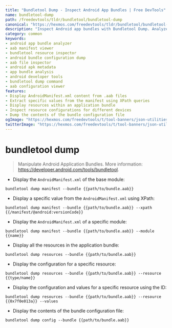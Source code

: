 ```yaml
---
title: "Bundletool Dump - Inspect Android App Bundles | Free DevTools"
name: bundletool-dump
path: /freedevtools/tldr/bundletool/bundletool-dump
canonical: "https://hexmos.com/freedevtools/tldr/bundletool/bundletool-dump/"
description: "Inspect Android app bundles with Bundletool Dump. Analyze manifests, resources, and configurations within .aab files. Free online tool, no registration required."
category: common
keywords:
- android app bundle analyzer
- aab manifest viewer
- bundletool resource inspector
- android bundle configuration dump
- aab file inspector
- android apk metadata
- app bundle analysis
- android developer tools
- bundletool dump command
- aab configuration viewer
features:
- Display AndroidManifest.xml content from .aab files
- Extract specific values from the manifest using XPath queries
- Display resources within an application bundle
- Inspect resource configurations for different devices
- Dump the contents of the bundle configuration file
ogImage: "https://hexmos.com/freedevtools/t/tool-banners/json-utilities-banner.png"
twitterImage: "https://hexmos.com/freedevtools/t/tool-banners/json-utilities-banner.png"
---
```


# bundletool dump

> Manipulate Android Application Bundles.
> More information: <https://developer.android.com/tools/bundletool>.

- Display the `AndroidManifest.xml` of the base module:

`bundletool dump manifest --bundle {{path/to/bundle.aab}}`

- Display a specific value from the `AndroidManifest.xml` using XPath:

`bundletool dump manifest --bundle {{path/to/bundle.aab}} --xpath {{/manifest/@android:versionCode}}`

- Display the `AndroidManifest.xml` of a specific module:

`bundletool dump manifest --bundle {{path/to/bundle.aab}} --module {{name}}`

- Display all the resources in the application bundle:

`bundletool dump resources --bundle {{path/to/bundle.aab}}`

- Display the configuration for a specific resource:

`bundletool dump resources --bundle {{path/to/bundle.aab}} --resource {{type/name}}`

- Display the configuration and values for a specific resource using the ID:

`bundletool dump resources --bundle {{path/to/bundle.aab}} --resource {{0x7f0e013a}} --values`

- Display the contents of the bundle configuration file:

`bundletool dump config --bundle {{path/to/bundle.aab}}`
